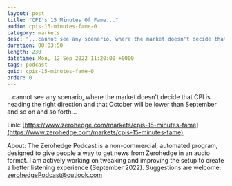 ```yaml
---
layout: post
title: "CPI's 15 Minutes Of Fame..."
audio: cpis-15-minutes-fame-0
category: markets
desc: "...cannot see any scenario, where the market doesn't decide that CPI is heading the right direction and that October will be lower than September and so on and so forth..."
duration: 00:03:50
length: 230
datetime: Mon, 12 Sep 2022 11:20:00 +0000
tags: podcast
guid: cpis-15-minutes-fame-0
order: 0
---
```

...cannot see any scenario, where the market doesn't decide that CPI is heading the right direction and that October will be lower than September and so on and so forth...

Link: [https://www.zerohedge.com/markets/cpis-15-minutes-fame](https://www.zerohedge.com/markets/cpis-15-minutes-fame)

About: The Zerohedge Podcast is a non-commercial, automated program, designed to give people a way to get news from Zerohedge in an audio format.  I am actively working on tweaking and improving the setup to create a better listening experience (September 2022).  Suggestions are welcome: [zerohedgePodcast@outlook.com](mailto:zerohedgePodcast@outlook.com)